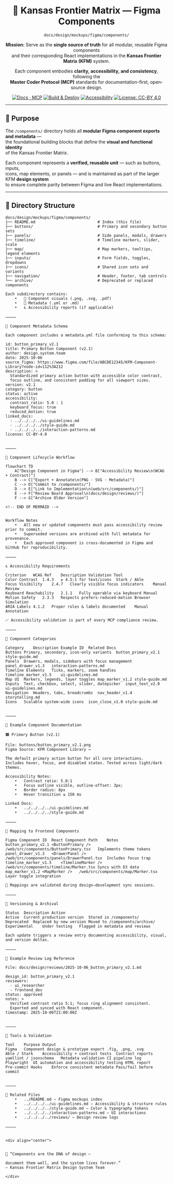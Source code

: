 <div align="center">

# 🧩 Kansas Frontier Matrix — Figma Components  
`docs/design/mockups/figma/components/`

**Mission:** Serve as the **single source of truth** for all modular, reusable Figma components  
and their corresponding React implementations in the **Kansas Frontier Matrix (KFM)** system.  

Each component embodies **clarity, accessibility, and consistency**, following the  
**Master Coder Protocol (MCP)** standards for documentation-first, open-source design.

[![Docs · MCP](https://img.shields.io/badge/Docs-MCP-blue)](../../../../docs/)
[![Build & Deploy](https://img.shields.io/github/actions/workflow/status/bartytime4life/Kansas-Frontier-Matrix/site.yml?label=Build%20%26%20Deploy)](../../../../.github/workflows/site.yml)
[![Accessibility](https://img.shields.io/badge/Accessibility-WCAG%202.1%20AA-green)](https://www.w3.org/WAI/WCAG21/quickref/)
[![License: CC-BY 4.0](https://img.shields.io/badge/License-CC--BY%204.0-yellow)](../../../../LICENSE)

</div>

---

## 🎯 Purpose

The `/components/` directory holds all **modular Figma component exports and metadata** —  
the foundational building blocks that define the **visual and functional identity**  
of the Kansas Frontier Matrix.

Each component represents a **verified, reusable unit** — such as buttons, inputs,  
icons, map elements, or panels — and is maintained as part of the larger KFM **design system**  
to ensure complete parity between Figma and live React implementations.

---

## 🧭 Directory Structure

```text
docs/design/mockups/figma/components/
├── README.md                           # Index (this file)
├── buttons/                            # Primary and secondary button sets
├── panels/                             # Side panels, modals, drawers
├── timeline/                           # Timeline markers, slider, scale
├── map/                                # Map markers, tooltips, legend elements
├── inputs/                             # Form fields, toggles, dropdowns
├── icons/                              # Shared icon sets and variants
├── navigation/                         # Header, footer, tab controls
└── archive/                            # Deprecated or replaced components

Each subdirectory contains:
	•	📄 Component visuals (.png, .svg, .pdf)
	•	🧩 Metadata (.yml or .md)
	•	♿ Accessibility reports (if applicable)

⸻

🧱 Component Metadata Schema

Each component includes a metadata.yml file conforming to this schema:

id: button_primary_v2.1
title: Primary Button Component (v2.1)
author: design.system.team
date: 2025-10-06
source_figma: https://www.figma.com/file/ABCDE12345/KFM-Component-Library?node-id=112%3A212
description: >
  Standardized primary action button with accessible color contrast,
  focus outline, and consistent padding for all viewport sizes.
version: v2.1
category: button
status: active
accessibility:
  contrast_ratio: 5.0 : 1
  keyboard_focus: true
  reduced_motion: true
linked_docs:
  - ../../../../ui-guidelines.md
  - ../../../../style-guide.md
  - ../../../../interaction-patterns.md
license: CC-BY-4.0


⸻

🧮 Component Lifecycle Workflow

flowchart TD
    A["Design Component in Figma"] --> B["Accessibility Review\n(WCAG + Contrast)"]
    B --> C["Export + Annotate\n(PNG · SVG · Metadata)"]
    C --> D["Commit to /components/"]
    D --> E["Link to Implementation\n(web/src/components/)"]
    E --> F["Review Board Approval\n(docs/design/reviews/)"]
    F --> G["Archive Older Version"]

<!-- END OF MERMAID -->


Workflow Notes
	•	All new or updated components must pass accessibility review prior to commit.
	•	Superseded versions are archived with full metadata for provenance.
	•	Each approved component is cross-documented in Figma and GitHub for reproducibility.

⸻

♿ Accessibility Requirements

Criterion	WCAG Ref	Description	Validation Tool
Color Contrast	1.4.3	≥ 4.5:1 for text/icons	Stark / Able
Focus Visibility	2.4.7	Clearly visible focus indicators	Manual Review
Keyboard Reachability	2.1.1	Fully operable via keyboard	Manual
Motion Safety	2.3.3	Respects prefers-reduced-motion	Browser Simulation
ARIA Labels	4.1.2	Proper roles & labels documented	Manual Annotation

✅ Accessibility validation is part of every MCP compliance review.

⸻

🧩 Component Categories

Category	Description	Example ID	Related Docs
Buttons	Primary, secondary, icon-only variants	button_primary_v2.1	style-guide.md
Panels	Drawers, modals, sidebars with focus management	panel_drawer_v1.3	interaction-patterns.md
Timeline Elements	Ticks, markers, zoom handles	timeline_marker_v1.5	ui-guidelines.md
Map UI	Markers, legends, layer toggles	map_marker_v1.2	style-guide.md
Inputs	Text, checkbox, select, slider, datepicker	input_text_v2.0	ui-guidelines.md
Navigation	Headers, tabs, breadcrumbs	nav_header_v1.4	storytelling.md
Icons	Scalable system-wide icons	icon_close_v1.0	style-guide.md


⸻

🧾 Example Component Documentation

🟧 Primary Button (v2.1)

File: buttons/button_primary_v2.1.png
Figma Source: KFM Component Library →

The default primary action button for all core interactions.
Includes hover, focus, and disabled states. Tested across light/dark themes.

Accessibility Notes:
	•	Contrast ratio: 5.0:1
	•	Focus outline visible, outline-offset: 3px;
	•	Border radius: 8px
	•	Hover transition ≤ 150 ms

Linked Docs:
	•	../../../../ui-guidelines.md
	•	../../../../style-guide.md

⸻

🧠 Mapping to Frontend Components

Figma Component ID	React Component	Path	Notes
button_primary_v2.1	<ButtonPrimary />	/web/src/components/ButtonPrimary.tsx	Implements theme tokens
panel_drawer_v1.3	<DrawerPanel />	/web/src/components/panels/DrawerPanel.tsx	Includes focus trap
timeline_marker_v1.5	<TimelineMarker />	/web/src/components/timeline/Marker.tsx	Syncs with D3 data
map_marker_v1.2	<MapMarker />	/web/src/components/map/Marker.tsx	Layer toggle integration

🔄 Mappings are validated during design–development sync sessions.

⸻

🧩 Versioning & Archival

Status	Description	Action
Active	Current production version	Stored in /components/
Deprecated	Replaced by new version	Moved to /components/archive/
Experimental	Under testing	Flagged in metadata and reviews

Each update triggers a review entry documenting accessibility, visual, and version deltas.

⸻

🧾 Example Review Log Reference

File: docs/design/reviews/2025-10-06_button_primary_v2.1.md

design_id: button_primary_v2.1
reviewers:
  - ui_researcher
  - frontend_dev
status: approved
notes: >
  Verified contrast ratio 5:1; focus ring alignment consistent.
  Exported and synced with React component.
timestamp: 2025-10-06T21:00:00Z


⸻

🧰 Tools & Validation

Tool	Purpose	Output
Figma	Component design & prototype export	.fig, .png, .svg
Able / Stark	Accessibility + contrast tests	Contrast reports
yamllint / jsonschema	Metadata validation	CI pipeline log
Playwright	UI automation and accessibility testing	HTML report
Pre-commit Hooks	Enforce consistent metadata	Pass/fail before commit


⸻

🧩 Related Files
	•	../README.md — Figma mockups index
	•	../../../../ui-guidelines.md — Accessibility & structure rules
	•	../../../../style-guide.md — Color & typography tokens
	•	../../../../interaction-patterns.md — UI interactions
	•	../../../../reviews/ — Design review logs

⸻


<div align="center">


🧩 “Components are the DNA of design —

document them well, and the system lives forever.”
— Kansas Frontier Matrix Design System Team

</div>
